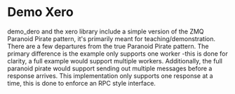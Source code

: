 # Demo Xero

demo_dero and the xero library include a simple version of the ZMQ Paranoid Pirate pattern, it's primarily meant for teaching/demonstration.
There are a few departures from the true Paranoid Pirate pattern. The primary difference is the example only supports one worker -this is done for clarity, a full example would support multiple workers.  Additionally, the full paranoid pirate would support sending out multiple messages before a response arrives.  This implementation only supports one response at a time, this is done to enforce an RPC style interface.